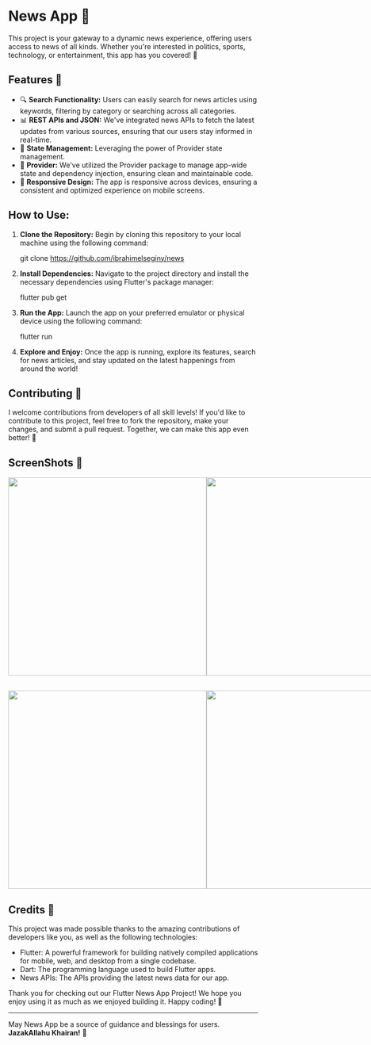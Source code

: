 # News App 📰

This project is your gateway to a dynamic news experience, offering users access to news of all kinds. Whether you're interested in politics, sports, technology, or entertainment, this app has you covered! 🌟

## Features 🚀

- 🔍 **Search Functionality:** Users can easily search for news articles using keywords, filtering by category or searching across all categories.
- 📊 **REST APIs and JSON:** We've integrated news APIs to fetch the latest updates from various sources, ensuring that our users stay informed in real-time.
- 🧩 **State Management:** Leveraging the power of Provider state management.
- 🔌 **Provider:** We've utilized the Provider package to manage app-wide state and dependency injection, ensuring clean and maintainable code.
- 📱 **Responsive Design:** The app is responsive across devices, ensuring a consistent and optimized experience on mobile screens.

## How to Use:

1. **Clone the Repository:** Begin by cloning this repository to your local machine using the following command:
   
     git clone https://github.com/ibrahimelseginy/news

3. **Install Dependencies:** Navigate to the project directory and install the necessary dependencies using Flutter's package manager:

    flutter pub get
   
5. **Run the App:** Launch the app on your preferred emulator or physical device using the following command:
 
     flutter run

6. **Explore and Enjoy:** Once the app is running, explore its features, search for news articles, and stay updated on the latest happenings from around the world!

## Contributing 🤝

I welcome contributions from developers of all skill levels! If you'd like to contribute to this project, feel free to fork the repository, make your changes, and submit a pull request. Together, we can make this app even better! 🚀

## ScreenShots 📸 
<div style="display: flex; justify-content: space-between;">
    <img src=".png" height="400">
    <img src=".png" height="400">
    <img src=".png" height="400">
    <img src=".png" height="400">
</div>

<div style="display: flex; justify-content: space-between; margin-top: 30px;">
       <img src="" height="400">
       <img src="" height="400">
       <img src=".png" height="400">
</div>

## Credits 🙌

This project was made possible thanks to the amazing contributions of developers like you, as well as the following technologies:

- Flutter: A powerful framework for building natively compiled applications for mobile, web, and desktop from a single codebase.
- Dart: The programming language used to build Flutter apps.
- News APIs: The APIs providing the latest news data for our app.


Thank you for checking out our Flutter News App Project! We hope you enjoy using it as much as we enjoyed building it. Happy coding! 🎉

---
May News App be a source of guidance and blessings for users. **JazakAllahu Khairan!** 🌟


